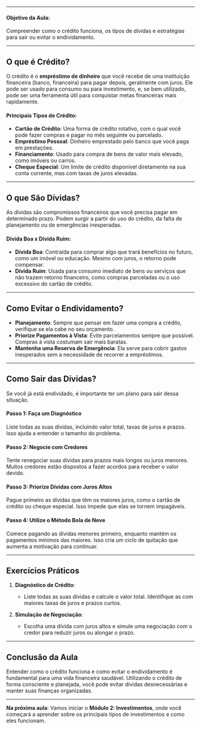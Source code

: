 - - -
#### **Objetivo da Aula:**

Compreender como o crédito funciona, os tipos de dívidas e estratégias para sair ou evitar o endividamento.

---
## O que é Crédito?

O crédito é o **empréstimo de dinheiro** que você recebe de uma instituição financeira (banco, financeira) para pagar depois, geralmente com juros. Ele pode ser usado para consumo ou para investimento, e, se bem utilizado, pode ser uma ferramenta útil para conquistar metas financeiras mais rapidamente.

#### **Principais Tipos de Crédito**:

- **Cartão de Crédito**: Uma forma de crédito rotativo, com o qual você pode fazer compras e pagar no mês seguinte ou parcelado.
- **Empréstimo Pessoal**: Dinheiro emprestado pelo banco que você paga em prestações.
- **Financiamento**: Usado para compra de bens de valor mais elevado, como imóveis ou carros.
- **Cheque Especial**: Um limite de crédito disponível diretamente na sua conta corrente, mas com taxas de juros elevadas.

---
## O que São Dívidas?

As dívidas são compromissos financeiros que você precisa pagar em determinado prazo. Podem surgir a partir do uso do crédito, da falta de planejamento ou de emergências inesperadas.

#### **Dívida Boa x Dívida Ruim**:

- **Dívida Boa**: Contraída para comprar algo que trará benefícios no futuro, como um imóvel ou educação. Mesmo com juros, o retorno pode compensar.
- **Dívida Ruim**: Usada para consumo imediato de bens ou serviços que não trazem retorno financeiro, como compras parceladas ou o uso excessivo do cartão de crédito.

---
## Como Evitar o Endividamento?

- **Planejamento**: Sempre que pensar em fazer uma compra a crédito, verifique se ela cabe no seu orçamento.
- **Priorize Pagamentos à Vista**: Evite parcelamentos sempre que possível. Compras à vista costumam sair mais baratas.
- **Mantenha uma Reserva de Emergência**: Ela serve para cobrir gastos inesperados sem a necessidade de recorrer a empréstimos.

---
## Como Sair das Dívidas?

Se você já está endividado, é importante ter um plano para sair dessa situação.

#### **Passo 1: Faça um Diagnóstico**

Liste todas as suas dívidas, incluindo valor total, taxas de juros e prazos. Isso ajuda a entender o tamanho do problema.

#### **Passo 2: Negocie com Credores**

Tente renegociar suas dívidas para prazos mais longos ou juros menores. Muitos credores estão dispostos a fazer acordos para receber o valor devido.

#### **Passo 3: Priorize Dívidas com Juros Altos**

Pague primeiro as dívidas que têm os maiores juros, como o cartão de crédito ou cheque especial. Isso impede que elas se tornem impagáveis.

#### **Passo 4: Utilize o Método Bola de Neve**

Comece pagando as dívidas menores primeiro, enquanto mantém os pagamentos mínimos das maiores. Isso cria um ciclo de quitação que aumenta a motivação para continuar.

---
## Exercícios Práticos

1. **Diagnóstico de Crédito**:
    
    - Liste todas as suas dívidas e calcule o valor total. Identifique as com maiores taxas de juros e prazos curtos.
2. **Simulação de Negociação**:
    
    - Escolha uma dívida com juros altos e simule uma negociação com o credor para reduzir juros ou alongar o prazo.

---
## Conclusão da Aula

Entender como o crédito funciona e como evitar o endividamento é fundamental para uma vida financeira saudável. Utilizando o crédito de forma consciente e planejada, você pode evitar dívidas desnecessárias e manter suas finanças organizadas.

---
**Na próxima aula**: Vamos iniciar o **Módulo 2: Investimentos**, onde você começará a aprender sobre os principais tipos de investimentos e como eles funcionam.